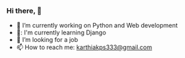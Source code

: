 ### Hi there, 👋
- 🔭 I’m currently working on Python and Web development
- 🌱: I'm currently learning Django
- 👯 I’m looking for a job
- 📫 How to reach me: karthiakps333@gmail.com
